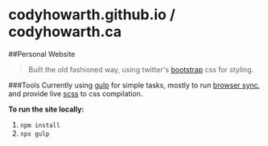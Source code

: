 # codyhowarth.github.io / codyhowarth.ca

##Personal Website

> Built the old fashioned way, using twitter's [bootstrap](https://getbootstrap.com) css for styling.

###Tools Currently using [gulp](https://gulpjs.com) for simple tasks, mostly to run [browser
sync](https://www.browsersync.io), and provide live [scss](http://sass-lang.com) to css compilation.

**To run the site locally:**

1. `npm install`
2. `npx gulp`